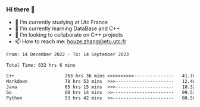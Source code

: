 ### Hi there 👋
- 🔭 I’m currently studying at Utc France
- 🌱 I’m currently learning DataBase and C++
- 👯 I’m looking to collaborate on C++ projects
- 📫 How to reach me: houze.zhang@etu.utc.fr

<!--START_SECTION:waka-->

```txt
From: 14 December 2022 - To: 14 September 2023

Total Time: 632 hrs 6 mins

C++                   263 hrs 36 mins >>>>>>>>>>---------------   41.70 %
Markdown              78 hrs 53 mins  >>>----------------------   12.48 %
Java                  65 hrs 15 mins  >>>----------------------   10.32 %
Go                    60 hrs 14 mins  >>-----------------------   09.53 %
Python                53 hrs 42 mins  >>-----------------------   08.50 %
```

<!--END_SECTION:waka-->
